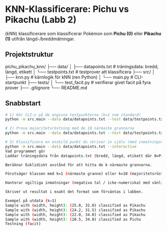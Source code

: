 # KNN-Klassificerare: Pichu vs Pikachu (Labb 2)

(kNN) klassificerare som klassificerar Pokémon som **Pichu (0)** eller **Pikachu (1)** utifrån längd-/breddmätningar.

## Projektstruktur
pichu_pikachu_knn/
├── data/
│   ├── datapoints.txt       # träningsdata: bredd, längd, etikett
│   └── testpoints.txt       # testprover att klassificera
├── src/
│   ├── knn.py               # kärnlogik för kNN (ren Python)
│   └── main.py              # CLI-startpunkt
├── tests/
│   └── test_facit.py        # verifierar givet facit på fyra prover
├── .gitignore
└── README.md


## Snabbstart
```bash
# 1) Kör CLI:n på de angivna testpunkterna (k=1 som standard)
python -m src.main --data data/datapoints.txt --test data/testpoints.txt

# 2) Prova majoritetsröstning med de 10 närmaste grannarna
python -m src.main --data data/datapoints.txt --test data/testpoints.txt --k 10

# 3) Klassificera en enskild punkt du skriver in själv (med inmatningsvalidering)
python -m src.main --data data/datapoints.txt --interactive
Vad programmet gör
Laddar träningsdata från datapoints.txt (bredd, längd, etikett där 0=Pichu, 1=Pikachu).

Beräknar Euklidiskt avstånd för att hitta de k närmaste grannarna.

Förutsäger klassen med k=1 (närmaste granne) eller k=10 (majoritetsröstning).

Hanterar ogiltiga inmatningar (negativa tal / icke-numeriska) med vänliga meddelanden.

Skriver ut resultat i exakt det format som förväntas i labben.

Exempel på utdata (k=1)
Sample with (width, height): (25.0, 32.0) classified as Pikachu
Sample with (width, height): (24.2, 31.5) classified as Pikachu
Sample with (width, height): (22.0, 34.0) classified as Pikachu
Sample with (width, height): (20.5, 34.0) classified as Pichu
Testning (facit)


